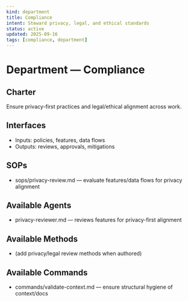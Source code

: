 ```yaml
---
kind: department
title: Compliance
intent: Steward privacy, legal, and ethical standards
status: active
updated: 2025-09-16
tags: [compliance, department]
---
```


# Department — Compliance

## Charter
Ensure privacy-first practices and legal/ethical alignment across work.

## Interfaces
- Inputs: policies, features, data flows
- Outputs: reviews, approvals, mitigations

## SOPs
 - sops/privacy-review.md — evaluate features/data flows for privacy alignment

## Available Agents
 - privacy-reviewer.md — reviews features for privacy-first alignment

## Available Methods
- (add privacy/legal review methods when authored)

## Available Commands
- commands/validate-context.md — ensure structural hygiene of context/docs
